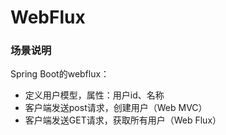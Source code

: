 # WebFlux

### 场景说明
Spring Boot的webflux：

* 定义用户模型，属性：用户id、名称
* 客户端发送post请求，创建用户（Web MVC）
* 客户端发送GET请求，获取所有用户（Web Flux）
